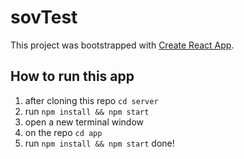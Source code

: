 # sovTest

This project was bootstrapped with [Create React App](https://github.com/facebook/create-react-app).

## How to run this app

1. after cloning this repo `cd server `
2. run `npm install && npm start`
3. open a new terminal window
4. on the repo `cd app `
5. run `npm install && npm start` done!
